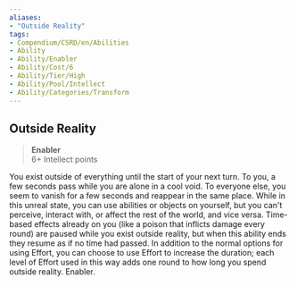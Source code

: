 ```yaml
---
aliases:
- "Outside Reality"
tags:
- Compendium/CSRD/en/Abilities
- Ability
- Ability/Enabler
- Ability/Cost/6
- Ability/Tier/High
- Ability/Pool/Intellect
- Ability/Categories/Transform
---
```


  
## Outside Reality  
>**Enabler**  
>6+ Intellect points
  
You exist outside of everything until the start of your next turn. To you, a few seconds pass while you are alone in a cool void. To everyone else, you seem to vanish for a few seconds and reappear in the same place. While in this unreal state, you can use abilities or objects on yourself, but you can't perceive, interact with, or affect the rest of the world, and vice versa. Time-based effects already on you (like a poison that inflicts damage every round) are paused while you exist outside reality, but when this ability ends they resume as if no time had passed. In addition to the normal options for using Effort, you can choose to use Effort to increase the duration; each level of Effort used in this way adds one round to how long you spend outside reality. Enabler.